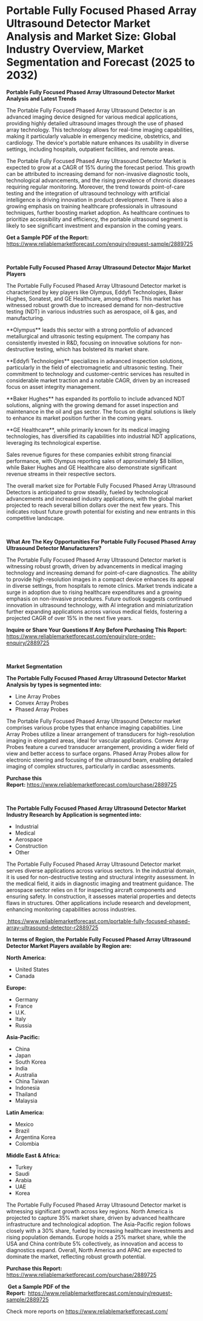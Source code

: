 <p><h1>Portable Fully Focused Phased Array Ultrasound Detector Market Analysis and Market Size: Global Industry Overview, Market Segmentation and Forecast (2025 to 2032)</h1></p><p><strong>Portable Fully Focused Phased Array Ultrasound Detector Market Analysis and Latest Trends</strong></p>
<p><p>The Portable Fully Focused Phased Array Ultrasound Detector is an advanced imaging device designed for various medical applications, providing highly detailed ultrasound images through the use of phased array technology. This technology allows for real-time imaging capabilities, making it particularly valuable in emergency medicine, obstetrics, and cardiology. The device's portable nature enhances its usability in diverse settings, including hospitals, outpatient facilities, and remote areas.</p><p>The Portable Fully Focused Phased Array Ultrasound Detector Market is expected to grow at a CAGR of 15% during the forecast period. This growth can be attributed to increasing demand for non-invasive diagnostic tools, technological advancements, and the rising prevalence of chronic diseases requiring regular monitoring. Moreover, the trend towards point-of-care testing and the integration of ultrasound technology with artificial intelligence is driving innovation in product development. There is also a growing emphasis on training healthcare professionals in ultrasound techniques, further boosting market adoption. As healthcare continues to prioritize accessibility and efficiency, the portable ultrasound segment is likely to see significant investment and expansion in the coming years.</p></p>
<p><strong>Get a Sample PDF of the Report:&nbsp;</strong> <a href="https://www.reliablemarketforecast.com/enquiry/request-sample/2889725?utm_campaign=2449&utm_medium=2&utm_source=Github&utm_content=ia&utm_term=14032025&utm_id=portable-fully-focused-phased-array-ultrasound-detector">https://www.reliablemarketforecast.com/enquiry/request-sample/2889725</a></p>
<p>&nbsp;</p>
<p><strong>Portable Fully Focused Phased Array Ultrasound Detector Major Market Players</strong></p>
<p><p>The Portable Fully Focused Phased Array Ultrasound Detector market is characterized by key players like Olympus, Eddyfi Technologies, Baker Hughes, Sonatest, and GE Healthcare, among others. This market has witnessed robust growth due to increased demand for non-destructive testing (NDT) in various industries such as aerospace, oil & gas, and manufacturing.</p><p>**Olympus** leads this sector with a strong portfolio of advanced metallurgical and ultrasonic testing equipment. The company has consistently invested in R&D, focusing on innovative solutions for non-destructive testing, which has bolstered its market share.</p><p>**Eddyfi Technologies** specializes in advanced inspection solutions, particularly in the field of electromagnetic and ultrasonic testing. Their commitment to technology and customer-centric services has resulted in considerable market traction and a notable CAGR, driven by an increased focus on asset integrity management.</p><p>**Baker Hughes** has expanded its portfolio to include advanced NDT solutions, aligning with the growing demand for asset inspection and maintenance in the oil and gas sector. The focus on digital solutions is likely to enhance its market position further in the coming years.</p><p>**GE Healthcare**, while primarily known for its medical imaging technologies, has diversified its capabilities into industrial NDT applications, leveraging its technological expertise.</p><p>Sales revenue figures for these companies exhibit strong financial performance, with Olympus reporting sales of approximately $8 billion, while Baker Hughes and GE Healthcare also demonstrate significant revenue streams in their respective sectors.</p><p>The overall market size for Portable Fully Focused Phased Array Ultrasound Detectors is anticipated to grow steadily, fueled by technological advancements and increased industry applications, with the global market projected to reach several billion dollars over the next few years. This indicates robust future growth potential for existing and new entrants in this competitive landscape.</p></p>
<p>&nbsp;</p>
<p><strong>What Are The Key Opportunities For Portable Fully Focused Phased Array Ultrasound Detector Manufacturers?</strong></p>
<p><p>The Portable Fully Focused Phased Array Ultrasound Detector market is witnessing robust growth, driven by advancements in medical imaging technology and increasing demand for point-of-care diagnostics. The ability to provide high-resolution images in a compact device enhances its appeal in diverse settings, from hospitals to remote clinics. Market trends indicate a surge in adoption due to rising healthcare expenditures and a growing emphasis on non-invasive procedures. Future outlook suggests continued innovation in ultrasound technology, with AI integration and miniaturization further expanding applications across various medical fields, fostering a projected CAGR of over 15% in the next five years.</p></p>
<p><strong>Inquire or Share Your Questions If Any Before Purchasing This Report:</strong> <a href="https://www.reliablemarketforecast.com/enquiry/pre-order-enquiry/2889725?utm_campaign=2449&utm_medium=2&utm_source=Github&utm_content=ia&utm_term=14032025&utm_id=portable-fully-focused-phased-array-ultrasound-detector">https://www.reliablemarketforecast.com/enquiry/pre-order-enquiry/2889725</a></p>
<p>&nbsp;</p>
<p><strong>Market Segmentation</strong></p>
<p><strong>The Portable Fully Focused Phased Array Ultrasound Detector Market Analysis by types is segmented into:</strong></p>
<p><ul><li>Line Array Probes</li><li>Convex Array Probes</li><li>Phased Array Probes</li></ul></p>
<p><p>The Portable Fully Focused Phased Array Ultrasound Detector market comprises various probe types that enhance imaging capabilities. Line Array Probes utilize a linear arrangement of transducers for high-resolution imaging in elongated areas, ideal for vascular applications. Convex Array Probes feature a curved transducer arrangement, providing a wider field of view and better access to surface organs. Phased Array Probes allow for electronic steering and focusing of the ultrasound beam, enabling detailed imaging of complex structures, particularly in cardiac assessments.</p></p>
<p><strong>Purchase this Report:&nbsp;</strong><a href="https://www.reliablemarketforecast.com/purchase/2889725?utm_campaign=2449&utm_medium=2&utm_source=Github&utm_content=ia&utm_term=14032025&utm_id=portable-fully-focused-phased-array-ultrasound-detector">https://www.reliablemarketforecast.com/purchase/2889725</a></p>
<p>&nbsp;</p>
<p><strong>The Portable Fully Focused Phased Array Ultrasound Detector Market Industry Research by Application is segmented into:</strong></p>
<p><ul><li>Industrial</li><li>Medical</li><li>Aerospace</li><li>Construction</li><li>Other</li></ul></p>
<p><p>The Portable Fully Focused Phased Array Ultrasound Detector market serves diverse applications across various sectors. In the industrial domain, it is used for non-destructive testing and structural integrity assessment. In the medical field, it aids in diagnostic imaging and treatment guidance. The aerospace sector relies on it for inspecting aircraft components and ensuring safety. In construction, it assesses material properties and detects flaws in structures. Other applications include research and development, enhancing monitoring capabilities across industries.</p></p>
<p><a href="https://www.reliablemarketforecast.com/portable-fully-focused-phased-array-ultrasound-detector-r2889725?utm_campaign=2449&utm_medium=2&utm_source=Github&utm_content=ia&utm_term=14032025&utm_id=portable-fully-focused-phased-array-ultrasound-detector">&nbsp;https://www.reliablemarketforecast.com/portable-fully-focused-phased-array-ultrasound-detector-r2889725</a></p>
<p><strong>In terms of Region, the Portable Fully Focused Phased Array Ultrasound Detector Market Players available by Region are:</strong></p>
<p>
    <p> <strong> North America: </strong>
        <ul>
            <li>United States</li>
            <li>Canada</li>
        </ul>
        </p> 
    <p> <strong> Europe: </strong>
        <ul>
            <li>Germany</li>
            <li>France</li>
            <li>U.K.</li>
            <li>Italy</li>
            <li>Russia</li>
        </ul>
        </p> 
    <p> <strong> Asia-Pacific: </strong>
        <ul>
            <li>China</li>
            <li>Japan</li>
            <li>South Korea</li>
            <li>India</li>
            <li>Australia</li>
            <li>China Taiwan</li>
            <li>Indonesia</li>
            <li>Thailand</li>
            <li>Malaysia</li>
        </ul>
        </p> 
    <p> <strong> Latin America: </strong>
        <ul>
            <li>Mexico</li>
            <li>Brazil</li>
            <li>Argentina Korea</li>
            <li>Colombia</li>
        </ul>
        </p> 
    <p> <strong> Middle East & Africa: </strong>
        <ul>
            <li>Turkey</li>
            <li>Saudi</li>
            <li>Arabia</li>
            <li>UAE</li>
            <li>Korea</li>
        </ul>
    </p>
    </p>
<p><p>The Portable Fully Focused Phased Array Ultrasound Detector market is witnessing significant growth across key regions. North America is projected to capture 35% market share, driven by advanced healthcare infrastructure and technological adoption. The Asia-Pacific region follows closely with a 30% share, fueled by increasing healthcare investments and rising population demands. Europe holds a 25% market share, while the USA and China contribute 5% collectively, as innovation and access to diagnostics expand. Overall, North America and APAC are expected to dominate the market, reflecting robust growth potential.</p></p>
<p><strong>Purchase this Report: </strong><a href="https://www.reliablemarketforecast.com/purchase/2889725?utm_campaign=2449&utm_medium=2&utm_source=Github&utm_content=ia&utm_term=14032025&utm_id=portable-fully-focused-phased-array-ultrasound-detector">https://www.reliablemarketforecast.com/purchase/2889725</a></p>
<p>&nbsp;<strong>Get a Sample PDF of the Report:&nbsp;&nbsp;</strong><a href="https://www.reliablemarketforecast.com/enquiry/request-sample/2889725?utm_campaign=2449&utm_medium=2&utm_source=Github&utm_content=ia&utm_term=14032025&utm_id=portable-fully-focused-phased-array-ultrasound-detector">https://www.reliablemarketforecast.com/enquiry/request-sample/2889725</a></p>
<p><strong></strong></p>
<p>Check more reports on <a href="https://www.reliablemarketforecast.com/?utm_campaign=2449&utm_medium=2&utm_source=Github&utm_content=ia&utm_term=14032025&utm_id=portable-fully-focused-phased-array-ultrasound-detector">https://www.reliablemarketforecast.com/</a></p>